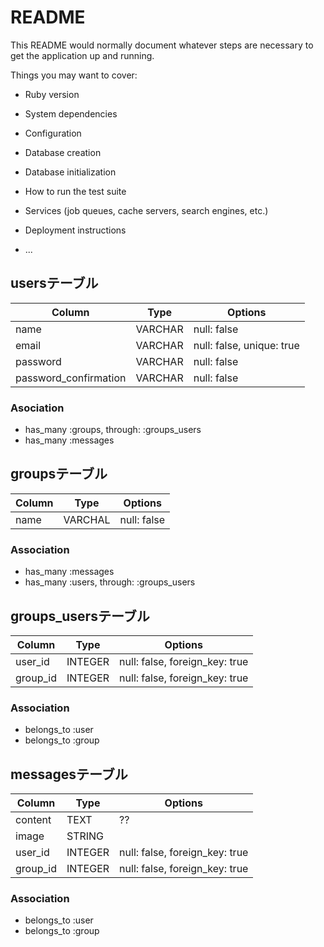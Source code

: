 # README

This README would normally document whatever steps are necessary to get the
application up and running.

Things you may want to cover:

* Ruby version

* System dependencies

* Configuration

* Database creation

* Database initialization

* How to run the test suite

* Services (job queues, cache servers, search engines, etc.)

* Deployment instructions

* ...


## usersテーブル

|Column|Type|Options|
|------|----|-------|
|name|VARCHAR|null: false|
|email|VARCHAR|null: false, unique: true|
|password|VARCHAR|null: false|
|password_confirmation|VARCHAR|null: false|

### Asociation
- has_many :groups, through: :groups_users
- has_many :messages

## groupsテーブル
|Column|Type|Options|
|------|----|-------|
|name|VARCHAL|null: false|

### Association
- has_many :messages
- has_many :users, through: :groups_users


## groups_usersテーブル
|Column|Type|Options|
|------|----|-------|
|user_id|INTEGER|null: false, foreign_key: true|
|group_id|INTEGER|null: false, foreign_key: true|

### Association
- belongs_to :user 
- belongs_to :group 

## messagesテーブル
|Column|Type|Options|
|------|----|-------|
|content|TEXT|??|
|image|STRING||
|user_id|INTEGER|null: false, foreign_key: true|
|group_id|INTEGER|null: false, foreign_key: true|

### Association
- belongs_to :user
- belongs_to :group